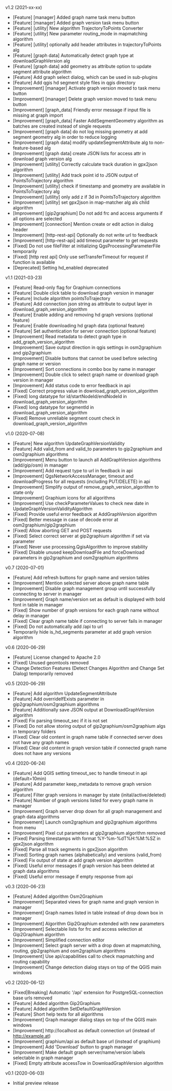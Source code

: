 v1.2 (2021-xx-xx)
   * [Feature] [manager] Added graph name task menu button
   * [Feature] [manager] Added graph version task menu button
   * [Feature] [utility] New algorithm TrajectoryToPoints Converter
   * [Feature] [utility] New parameter routing_mode in mapmatching algorithm
   * [Feature] [utility] optionally add header attributes in trajectoryToPoints alg
   * [Feature] [graph data] Automatically detect graph type at downloadGraphVersion alg
   * [Feature] [graph data] add geometry as attribute option to update segment attribute algorithm
   * [Feature] Add graph select dialog, which can be used in sub-plugins
   * [Feature] Add qgis hd segment style files in qgis directory
   * [Improvement] [manager] Activate graph version moved to task menu button
   * [Improvement] [manager] Delete graph version moved to task menu button
   * [Improvement] [graph_data] Friendly error message if input file is missing at graph import
   * [Improvement] [graph_data] Faster AddSegmentGeometry algorithm as batches are created instead of single requests
   * [Improvement] [graph data] do not log missing geometry at add segment geometry alg in order to reduce logging
   * [Improvement] [graph data] modify updateSegmentAttribute alg to non-feature-based alg
   * [Improvement] [graph data] create JSON lists for access attr in download graph version alg
   * [Improvement] [utility] Correctly calculate track duration in gpx2json algorithm
   * [Improvement] [utility] Add track point id to JSON output of PointsToTrajectory algorithm
   * [Improvement] [utility] check if timestamp and geometry are available in PointsToTrajectory alg
   * [Improvement] [utility] only add z if 3d in PointsToTrajectory algorithm
   * [Improvement] [utility] set gpx2json in map-matcher alg als child algorithm
   * [Improvement] [gip2graphium] Do not add frc and access arguments if all options are selected
   * [Improvement] [connection] Mention create or edit action in dialog header
   * [Improvement] [http-rest-api] Optionally do not write url to feedback
   * [Improvement] [http-rest-api] add timeout parameter to get requests
   * [Fixed] Do not use fileFilter at initializing QgsProcessingParameterFile temporarily
   * [Fixed] [http rest api] Only use setTransferTimeout for request if function is available
   * [Deprecated] Setting hd_enabled deprecated

v1.1 (2021-03-23)

 * [Feature] Read-only flag for Graphium connections
 * [Feature] Double click table to download graph version in manager
 * [Feature] Include algorithm pointsToTrajectory
 * [Feature] Add connection json string as attribute to output layer in download_graph_version_algorithm
 * [Feature] Enable adding and removing hd graph versions (optional feature)
 * [Feature] Enable downloading hd graph data (optional feature)
 * [Feature] Set authentication for server connection (optional feature)
 * [Improvement] Read metadata to detect graph type in add_graph_version_algorithm
 * [Improvement] Save output direction in qgis settings in osm2graphium and gip2graphium
 * [Improvement] Disable buttons that cannot be used before selecting graph name or version
 * [Improvement] Sort connections in combo box by name in manager
 * [Improvement] Double click to select graph name or download graph version in manager
 * [Improvement] Add status code to error feedback in api
 * [Fixed] Correct progress value in download_graph_version_algorithm
 * [Fixed] long datatype for id/startNodeId/endNodeId in  download_graph_version_algorithm
 * [Fixed] long datatype for segmentId in  download_graph_version_algorithm
 * [Fixed] Remove unreliable segment count check in download_graph_version_algorithm 

v1.0 (2020-07-08)

 * [Feature] New algorithm UpdateGraphVersionValidity
 * [Feature] Add valid_from and valid_to parameters to gip2graphium  and osm2graphium algorithms
 * [Improvement] Menu button to launch all AddGraphVersion algorithms (add/gip/osm) in manager
 * [Improvement] Add request type to url in feedback in api
 * [Improvement] QgsNetworkAccessManager, timeout and downloadProgress for all requests (including PUT/DELETE) in api
 * [Improvement] Simplify output of remove_graph_version_algorithm to state only
 * [Improvement] Graphium icons for all algorithms
 * [Improvement] Use checkParameterValues to check new date in UpdateGraphVersionValidityAlgorithm
 * [Fixed] Provide useful error feedback at AddGraphVersion algorithm
 * [Fixed] Better message in case of decode error at osm2graphium/gip2graphium
 * [Fixed] Allow aborting GET and POST requests
 * [Fixed] Select correct server at gip2graphium algorithm if set via parameter
 * [Fixed] Never use processing.QgisAlgorithm to improve stability
 * [Fixed] Disable unused keepDownloadFile and forceDownload parameters in gip2graphium and osm2graphium algorithms

v0.7 (2020-07-01)

 * [Feature] Add refresh buttons for graph name and version tables
 * [Improvement] Mention selected server above graph name table
 * [Improvement] Disable graph management group until successfully connecting to server in manager
 * [Improvement] Graph name/version set as default is displayed with bold font in table in manager
 * [Fixed] Show number of graph versions for each graph name without delay in manager
 * [Fixed] Clear graph name table if connecting to server fails in manager
 * [Fixed] Do not automatically add /api to url
 * Temporarily hide is_hd_segments parameter at add graph version algorithm

v0.6 (2020-06-29)

 * [Feature] License changed to Apache 2.0
 * [Fixed] Unused geomtools removed
 * Change Detection Features (Detect Changes Algorithm and Change Set Dialog) temporarily removed

v0.5 (2020-06-29)

 * [Feature] Add algorithm UpdateSegmentAttribute
 * [Feature] Add overrideIfExists parameter in gip2graphium/osm2graphium algorithms
 * [Feature] Additionally save JSON output at DownloadGraphVersion algorithm
 * [Fixed] Fix parsing timeout_sec if it is not set
 * [Fixed] Do not allow storing output of gip2graphium/osm2graphium algs in temporary folders
 * [Fixed] Clear old content in graph name table if connected server does not have any graph names
 * [Fixed] Clear old content in graph version table if connected graph name does not have any versions
 
 v0.4 (2020-06-24)
 
 * [Feature] Add QGIS setting timeout_sec to handle timeout in api (default=10min)
 * [Feature] Add parameter keep_metadata to remove graph version algorithm
 * [Feature] Filter graph versions in manager by state (inital/active/deleted)
 * [Feature] Number of graph versions listed for every graph name in manager
 * [Improvement] Graph server drop down for all graph management and graph data algorithms
 * [Improvement] Launch osm2graphium and gip2graphium algorithms from menu
 * [Improvement] Pixel cut parameters at gip2graphium algorithm removed
 * [Fixed] Parsing timestamps with format %Y-%m-%dT%H:%M:%SZ in gpx2json algorithm
 * [Fixed] Parse all track segments in gpx2json algorithm
 * [Fixed] Sorting graph names (alphabetically) and versions (valid_from)
 * [Fixed] Fix output of state at add graph version algorithm
 * [Fixed] Useful error messages if graph version has been deleted at graph data algorithms
 * [Fixed] Useful error message if empty response from api
 
 v0.3 (2020-06-23)
 
 * [Feature] Added algorithm Osm2Graphium
 * [Improvement] Separated views for graph name and graph version in manager
 * [Improvement] Graph names listed in table instead of drop down box in manager
 * [Improvement] Algorithm Gip2Graphium extended with new parameters
 * [Improvement] Selectable lists for frc and access selection at Gip2Graphium algorithm
 * [Improvement] Simplified connection editor
 * [Improvement] Select graph server with a drop down at mapmatching, routing, gip2graphium and osm2graphium algorithms
 * [Improvement] Use api/capabilities call to check mapmatching and routing capability
 * [Improvement] Change detection dialog stays on top of the QGIS main windows
 
v0.2 (2020-06-12)
 
 * [Fixed|Breaking] Automatic '/api' extension for PostgreSQL-connection base urls removed
 * [Feature] Added algorithm Gip2Graphium
 * [Feature] Added algorithm SetDefaultGraphVersion
 * [Feature] Short help texts for all algorithms
 * [Improvement] Graph manager dialog stays on top of the QGIS main windows
 * [Improvement] http://localhost as default connection url (instead of http://example.at)
 * [Improvement] graphium/api as default base url (instead of graphium)
 * [Improvement] Add 'Download' button to graph manager
 * [Improvement] Make default graph server/name/version labels selectable in graph manager
 * [Fixed] Empty attribute accessTow in DownloadGraphVersion algorithm
 
 v0.1 (2020-06-03)
 
 * Initial preview release